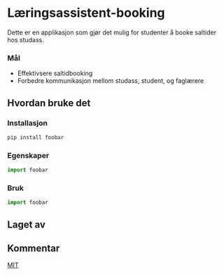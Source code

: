 # Læringsassistent-booking

Dette er en applikasjon som gjør det mulig for studenter å booke saltider hos studass.

### Mål

* Effektivsere saltidbooking
* Forbedre kommunikasjon mellom studass, student, og faglærere



## Hvordan bruke det

### Installasjon

```bash
pip install foobar
```

### Egenskaper

```python
import foobar
```

### Bruk

```python
import foobar
```



## Laget av


## Kommentar
[MIT](https://choosealicense.com/licenses/mit/)


